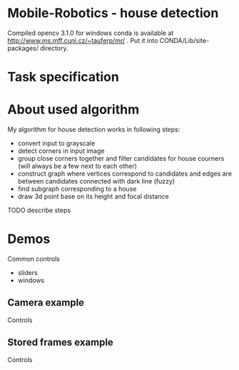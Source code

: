 # Mobile-Robotics - house detection

Compiled opencv 3.1.0 for windows conda is available at http://www.ms.mff.cuni.cz/~tauferp/mr/ .
Put it into CONDA/Lib/site-packages/ directory.

# Task specification

# About used algorithm

My algorithm for house detection works in following steps:
- convert input to grayscale
- detect corners in input image
- group close corners together and filter candidates for house courners (will always be a few next to each other)
- construct graph where vertices correspond to candidates and edges are between candidates connected with dark line (fuzzy)
- find subgraph corresponding to a house
- draw 3d point base on its height and focal distance

TODO describe steps

# Demos

Common controls
- sliders
- windows

## Camera example

Controls

## Stored frames example

Controls
